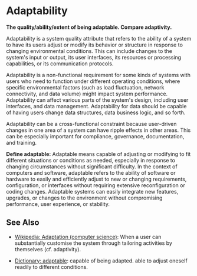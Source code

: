 # Adaptability

**The quality/ability/extent of being adaptable. Compare adaptivity.**

<span data-chatgpt-prompt="explain adaptability (system quality attribute, non-functional requirement, cross-functional constraint)">

Adaptability is a system quality attribute that refers to the ability of a system to have its users adjust or modify its behavior or structure in response to changing environmental conditions. This can include changes to the system's input or output, its user interfaces, its resources or processing capabilities, or its communication protocols.

Adaptability is a non-functional requirement for some kinds of systems with users who need to function under different operating conditions, where specific environmental factors (such as load fluctuation, network connectivity, and data volume) might impact system performance. Adaptability can affect various parts of the system's design, including user interfaces, and data management. Adaptability for data should be capable of having users change data structures, data business logic, and so forth.

Adaptability can be a cross-functional constraint because user-driven changes in one area of a system can have ripple effects in other areas. This can be especially important for compliance, governance, documentation, and training.<!--cfc-tech-->

</span>

**Define adaptable:** <span data-chatgpt-prompt="define adaptable (computers and software)">Adaptable means capable of adjusting or modifying to fit different situations or conditions as needed, especially in response to changing circumstances without significant difficulty. In the context of computers and software, adaptable refers to the ability of software or hardware to easily and efficiently adjust to new or changing requirements, configuration, or interfaces without requiring extensive reconfiguration or coding changes. Adaptable systems can easily integrate new features, upgrades, or changes to the environment without compromising performance, user experience, or stability.</span>

## See Also

* [Wikipedia: Adaptation (computer science)](https://wikipedia.org/wiki/Adaptation_(computer_science)): When a user can substantially customise the system through tailoring activities by themselves (cf. adaptivity).

* [Dictionary: adaptable](https://www.dictionary.com/browse/adaptable): capable of being adapted. able to adjust oneself readily to different conditions.
